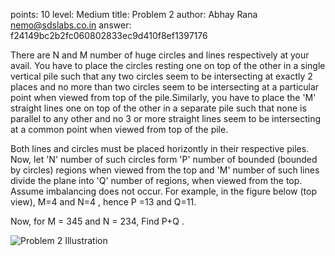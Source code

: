 points: 10
level: Medium
title: Problem 2
author: Abhay Rana <nemo@sdslabs.co.in>
answer: f24149bc2b2fc060802833ec9d410f8ef1397176

There are N and M number of huge circles and lines respectively at your avail. You have to place the circles resting one on top of the other in a single vertical pile such that any two circles seem to be intersecting at exactly 2 places and no more than two circles seem to be intersecting at a particular point when viewed from top of the pile.Similarly, you have to place the 'M' straight lines one on top of the other in a separate pile such that none is parallel to any other and no 3 or more straight lines seem to be intersecting at a common point when viewed from top of the pile.

Both lines and circles must be placed horizontly in their respective piles. Now, let 'N' number of such circles form 'P' number of bounded (bounded by circles) regions when viewed from  the top and 'M' number of such lines divide the plane into 'Q' number of regions, when viewed from the top. Assume imbalancing does not occur. For example, in the figure below (top view), M=4 and N=4 , hence P =13 and Q=11. 

Now, for  M = 345 and N = 234, Find P+Q .

![Problem 2 Illustration](/images/problems/PROB2.jpg)
